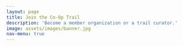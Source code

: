 ```yaml
---
layout: page
title: Join the Co-Op Trail
description: 'Become a member organization or a trail curator.'
image: assets/images/banner.jpg
nav-menu: true
---
```


